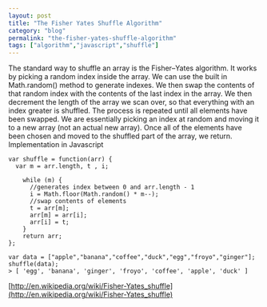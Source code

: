 ```yaml
---
layout: post
title: "The Fisher Yates Shuffle Algorithm"
category: "blog"
permalink: "the-fisher-yates-shuffle-algorithm"
tags: ["algorithm","javascript","shuffle"]
---
```

The standard way to shuffle an array is the Fisher–Yates algorithm. It works by picking a random index inside the array. We can use the built in Math.random() method to generate indexes. We then swap the contents of that random index with the contents of the last index in the array. We then decrement the length of the array we scan over, so that everything with an index greater is shuffled. The process is repeated until all elements have been swapped. We are essentially picking an index at random and moving it to a new array (not an actual new array). Once all of the elements have been chosen and moved to the shuffled part of the array, we return. Implementation in Javascript

    var shuffle = function(arr) {
      var m = arr.length, t , i;
         
        while (m) {
          //generates index between 0 and arr.length - 1
          i = Math.floor(Math.random() * m--);
          //swap contents of elements
          t = arr[m];
          arr[m] = arr[i];
          arr[i] = t;
        }
        return arr;
    };

    var data = ["apple","banana","coffee","duck","egg","froyo","ginger"];
    shuffle(data);
    > [ 'egg', 'banana', 'ginger', 'froyo', 'coffee', 'apple', 'duck' ]

[http://en.wikipedia.org/wiki/Fisher-Yates_shuffle](http://en.wikipedia.org/wiki/Fisher-Yates_shuffle)

